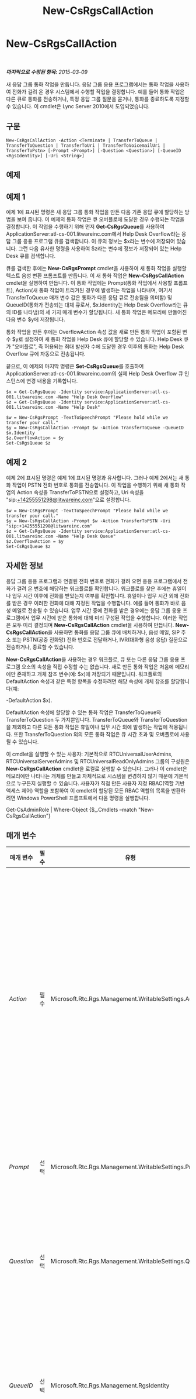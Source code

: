 ﻿---
title: New-CsRgsCallAction
TOCTitle: New-CsRgsCallAction
ms:assetid: 07b70bbd-8e2e-426f-8c30-29f74b07b55b
ms:mtpsurl: https://technet.microsoft.com/ko-kr/library/Gg398136(v=OCS.15)
ms:contentKeyID: 49302716
ms.date: 08/10/2015
mtps_version: v=OCS.15
ms.translationtype: HT
---

# New-CsRgsCallAction

 

_**마지막으로 수정된 항목:** 2015-03-09_

새 응답 그룹 통화 작업을 만듭니다. 응답 그룹 응용 프로그램에서는 통화 작업을 사용하여 전화가 걸려 온 경우 시스템에서 수행할 작업을 결정합니다. 예를 들어 통화 작업은 다른 큐로 통화를 전송하거나, 특정 응답 그룹 질문을 묻거나, 통화를 종료하도록 지정할 수 있습니다. 이 cmdlet은 Lync Server 2010에서 도입되었습니다.

## 구문

    New-CsRgsCallAction -Action <Terminate | TransferToQueue | TransferToQuestion | TransferToUri | TransferToVoicemailUri | TransferToPstn> [-Prompt <Prompt>] [-Question <Question>] [-QueueID <RgsIdentity>] [-Uri <String>]

## 예제

## 예제 1

예제 1에 표시된 명령은 새 응답 그룹 통화 작업을 만든 다음 기존 응답 큐에 할당하는 방법을 보여 줍니다. 이 예제의 통화 작업은 큐 오버플로에 도달한 경우 수행되는 작업을 결정합니다. 이 작업을 수행하기 위해 먼저 **Get-CsRgsQueue**를 사용하여 ApplicationServer:atl-cs-001.litwareinc.com에서 Help Desk Overflow라는 응답 그룹 응용 프로그램 큐를 검색합니다. 이 큐의 정보는 $x라는 변수에 저장되어 있습니다. 그런 다음 유사한 명령을 사용하여 $z라는 변수에 정보가 저장되어 있는 Help Desk 큐를 검색합니다.

큐를 검색한 후에는 **New-CsRgsPrompt** cmdlet을 사용하여 새 통화 작업을 실행할 텍스트 음성 변환 프롬프트를 만듭니다. 이 새 통화 작업은 **New-CsRgsCallAction** cmdlet을 실행하여 만듭니다. 이 통화 작업에는 Prompt(통화 작업에서 사용할 프롬프트), Action(새 통화 작업이 트리거된 경우에 발생하는 작업을 나타내며, 여기서 TransferToQueue 매개 변수 값은 통화가 다른 응답 큐로 전송됨을 의미함) 및 QueueID(통화가 전송되는 대체 큐로서, $x.Identity는 Help Desk Overflow라는 큐의 ID를 나타냄)의 세 가지 매개 변수가 할당됩니다. 새 통화 작업은 메모리에 만들어진 다음 변수 $y에 저장됩니다.

통화 작업을 만든 후에는 OverflowAction 속성 값을 새로 만든 통화 작업이 포함된 변수 $y로 설정하여 새 통화 작업을 Help Desk 큐에 할당할 수 있습니다. Help Desk 큐가 "오버플로", 즉 허용되는 최대 발신자 수에 도달한 경우 이후의 통화는 Help Desk Overflow 큐에 자동으로 전송됩니다.

끝으로, 이 예제의 마지막 명령은 **Set-CsRgsQueue**를 호출하여 ApplicationServer:atl-cs-001.litwareinc.com의 실제 Help Desk Overflow 큐 인스턴스에 변경 내용을 기록합니다.

    $x = Get-CsRgsQueue -Identity service:ApplicationServer:atl-cs-001.litwareinc.com -Name "Help Desk Overflow"
    $z = Get-CsRgsQueue -Identity service:ApplicationServer:atl-cs-001.litwareinc.com -Name "Help Desk"
    
    $w = New-CsRgsPrompt -TextToSpeechPrompt "Please hold while we transfer your call."
    $y = New-CsRgsCallAction -Prompt $w -Action TransferToQueue -QueueID $x.Identity
    $z.OverflowAction = $y
    Set-CsRgsQueue $z

## 예제 2

예제 2에 표시된 명령은 예제 1에 표시된 명령과 유사합니다. 그러나 예제 2에서는 새 통화 작업이 PSTN 전화 번호로 통화를 전송합니다. 이 작업을 수행하기 위해 새 통화 작업의 Action 속성을 TransferToPSTN으로 설정하고, Uri 속성을 "sip:+14255551298@litwareinc.com"으로 설정합니다.

    $w = New-CsRgsPrompt -TextToSpeechPrompt "Please hold while we transfer your call."
    $y = New-CsRgsCallAction -Prompt $w -Action TransferToPSTN -Uri "sip:+14255551298@litwareinc.com"
    $z = Get-CsRgsQueue -Identity service:ApplicationServer:atl-cs-001.litwareinc.com -Name "Help Desk Queue"
    $z.OverflowAction = $y
    Set-CsRgsQueue $z

## 자세한 정보

응답 그룹 응용 프로그램과 연결된 전화 번호로 전화가 걸려 오면 응용 프로그램에서 전화가 걸려 온 번호에 해당하는 워크플로를 확인합니다. 워크플로를 찾은 후에는 휴일이나 업무 시간 이후에 전화를 받았는지 여부를 확인합니다. 휴일이나 업무 시간 외에 전화를 받은 경우 이러한 전화에 대해 지정된 작업을 수행합니다. 예를 들어 통화가 바로 음성 메일로 전송될 수 있습니다. 업무 시간 중에 전화를 받은 경우에는 응답 그룹 응용 프로그램에서 업무 시간에 받은 통화에 대해 미리 구성된 작업을 수행합니다. 이러한 작업은 모두 미리 결정되며 **New-CsRgsCallAction** cmdlet을 사용하여 만듭니다. **New-CsRgsCallAction**을 사용하면 통화를 응답 그룹 큐에 배치하거나, 음성 메일, SIP 주소 또는 PSTN(공중 전화망) 전화 번호로 전달하거나, IVR(대화형 음성 응답) 질문으로 전송하거나, 종료할 수 있습니다.

**New-CsRgsCallAction**을 사용하는 경우 워크플로, 큐 또는 다른 응답 그룹 응용 프로그램 요소의 속성을 직접 수정할 수는 없습니다. 새로 만든 통화 작업은 처음에 메모리에만 존재하고 개체 참조 변수(예: $x)에 저장되기 때문입니다. 워크플로의 DefaultAction 속성과 같은 특정 항목을 수정하려면 해당 속성에 개체 참조를 할당합니다(예:

\-DefaultAction $x).

DefaultAction 속성에 할당할 수 있는 통화 작업은 TransferToQueue와 TransferToQuestion 두 가지뿐입니다. TransferToQueue와 TransferToQuestion을 제외하고 다른 모든 통화 작업은 휴일이나 업무 시간 외에 발생하는 작업에 적용됩니다. 또한 TransferToQuestion 외의 모든 통화 작업은 큐 시간 초과 및 오버플로에 사용될 수 있습니다.

이 cmdlet을 실행할 수 있는 사용자: 기본적으로 RTCUniversalUserAdmins, RTCUniversalServerAdmins 및 RTCUniversalReadOnlyAdmins 그룹의 구성원은 **New-CsRgsCallAction** cmdlet을 로컬로 실행할 수 있습니다. 그러나 이 cmdlet은 메모리에만 나타나는 개체를 만들고 자체적으로 시스템을 변경하지 않기 때문에 기본적으로 누구든지 실행할 수 있습니다. 사용자가 직접 만든 사용자 지정 RBAC(역할 기반 액세스 제어) 역할을 포함하여 이 cmdlet이 할당된 모든 RBAC 역할의 목록을 반환하려면 Windows PowerShell 프롬프트에서 다음 명령을 실행합니다.

Get-CsAdminRole | Where-Object {$\_.Cmdlets –match "New-CsRgsCallAction"}

## 매개 변수


<table>
<colgroup>
<col style="width: 25%" />
<col style="width: 25%" />
<col style="width: 25%" />
<col style="width: 25%" />
</colgroup>
<thead>
<tr class="header">
<th>매개 변수</th>
<th>필수</th>
<th>유형</th>
<th>설명</th>
</tr>
</thead>
<tbody>
<tr class="odd">
<td><p><em>Action</em></p></td>
<td><p>필수</p></td>
<td><p>Microsoft.Rtc.Rgs.Management.WritableSettings.Action</p></td>
<td><p>수행할 통화 작업을 나타냅니다. Action은 다음 값 중 하나로 설정해야 합니다.</p>
<p>Terminate – 통화가 종료됩니다.</p>
<p>TransferToQueue – 통화가 응답 그룹 큐로 전송됩니다.</p>
<p>TransferToQuestion – 통화가 응답 그룹 질문으로 전송됩니다.</p>
<p>TransferToUri – 통화가 지정된 SIP URI(Uniform Resource Identifier)로 전송됩니다.</p>
<p>TransferToVoiceMailUri – 통화가 음성 메일로 전송됩니다.</p>
<p>TransferToPSTN - 통화가 PSTN(공중 전화망) 전화로 전송됩니다.</p>
<p>새 통화 작업을 만들 때마다 Action을 지정해야 하며, 기본값은 없습니다.</p></td>
</tr>
<tr class="even">
<td><p><em>Prompt</em></p></td>
<td><p>선택</p></td>
<td><p>Microsoft.Rtc.Rgs.Management.WritableSettings.Prompt</p></td>
<td><p>통화 작업을 수행하기 전에 재생할 프롬프트(예: &quot;통화가 전송될 때까지 기다리십시오.&quot;)입니다. 프롬프트는 <strong>New-CsRgsPrompt</strong> cmdlet을 사용하여 만들어야 합니다.</p></td>
</tr>
<tr class="odd">
<td><p><em>Question</em></p></td>
<td><p>선택</p></td>
<td><p>Microsoft.Rtc.Rgs.Management.WritableSettings.Question</p></td>
<td><p>Action이 TransferToQuestion으로 설정된 경우에 물어볼 질문입니다. 질문은 <strong>New-CsRgsQuestion</strong> cmdlet을 사용하여 만들어야 합니다.</p>
<p>Action이 TransferToQuestion으로 설정된 경우 이 매개 변수가 필요합니다.</p></td>
</tr>
<tr class="even">
<td><p><em>QueueID</em></p></td>
<td><p>선택</p></td>
<td><p>Microsoft.Rtc.Rgs.Management.RgsIdentity</p></td>
<td><p>Action이 TransferToQueue로 설정된 경우 통화를 전송할 대상 응답 그룹 큐의 ID입니다. QueueID는 <strong>Get-CsRgsQueue</strong>를 사용하여 해당 큐의 ID를 검색하는 방법으로 지정하는 것이 가장 좋습니다.</p>
<p>Action이 TransferToQueue로 설정된 경우 이 매개 변수가 필요합니다.</p></td>
</tr>
<tr class="odd">
<td><p><em>Uri</em></p></td>
<td><p>선택</p></td>
<td><p>System.String</p></td>
<td><p>통화를 전송할 대상 SIP 주소, 음성 메일 URI 또는 PSTN 전화 번호입니다.</p>
<p>Action이 TransferToUri, TransferToVoiceMailUri 또는 TransferToPSTN으로 설정된 경우 이 매개 변수가 필요합니다.</p></td>
</tr>
</tbody>
</table>


## 입력 형식

없음. **New-CsRgsCallAction**은 파이프라인된 입력을 허용하지 않습니다.

## 반환 형식

**New-CsRgsCallAction**은 Microsoft.Rtc.Rgs.Management.WritableSettings.CallAction 개체의 새 인스턴스를 만듭니다.

## 참고 항목

#### 기타 리소스

[New-CsRgsQueue](new-csrgsqueue.md)  
[Set-CsRgsQueue](set-csrgsqueue.md)

